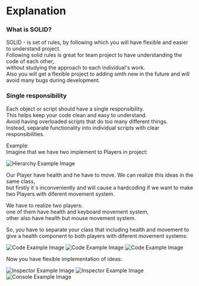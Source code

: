 # Explanation  

### What is SOLID?  
SOLID - is set of rules, by following which you will have flexible and easier to understand project.    
Following solid rules is great for team project to have understanding the code of each other,  
without studying the approach to each individual's work.  
Also you will get a flexible project to adding smth new in the future and will avoid many bugs during development.  

### Single responsibility  
Each object or script should have a single responsibility.  
This helps keep your code clean and easy to understand.  
Avoid having overloaded scripts that do too many different things.  
Instead, separate functionality into individual scripts with clear responsibilities.  

Example:  
Imagine that we have two implement to Players in project:    

![Hierarchy Example Image](https://github.com/chugaister228/unity-solid-explanation/blob/main/Prewievs/S-PlayersObjects.png)

Our Player have health and he have to move. We can realize this ideas in the same class,  
but firstly it`s inconveniently and will cause a hardcoding if we want to make two Players with diferent movement system.  

We have to realize two players:    
one of them have health and keyboard movement system,  
other also have health but mouse movement system.  

So, you have to separate your class that including health and movement to give a health component to both players with diferent movement systems:  

![Code Example Image]()
![Code Example Image]()
![Code Example Image]()

Now you have flexible implementation of ideas:  

![Inspector Example Image](https://github.com/chugaister228/unity-solid-explanation/blob/main/Prewievs/S-Player1Inspector.png)
![Inspector Example Image](https://github.com/chugaister228/unity-solid-explanation/blob/main/Prewievs/S-Player2Inspector.png)
![Console Example Image](https://github.com/chugaister228/unity-solid-explanation/blob/main/Prewievs/S-DebugLog.png)
